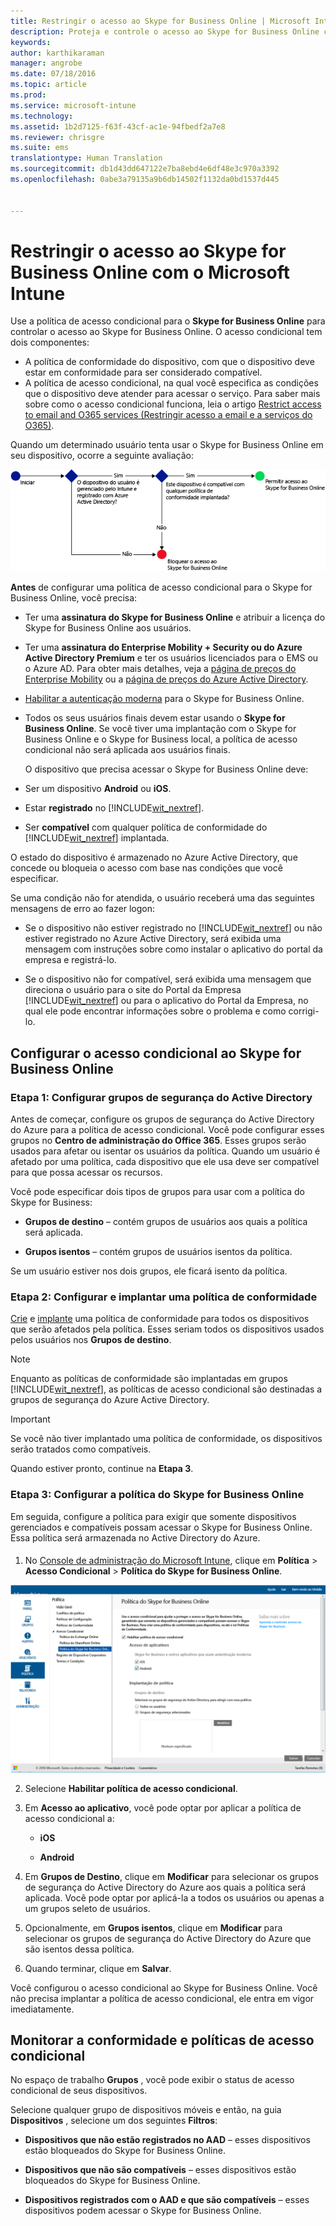 ```yaml
---
title: Restringir o acesso ao Skype for Business Online | Microsoft Intune
description: Proteja e controle o acesso ao Skype for Business Online com acesso condicional.
keywords: 
author: karthikaraman
manager: angrobe
ms.date: 07/18/2016
ms.topic: article
ms.prod: 
ms.service: microsoft-intune
ms.technology: 
ms.assetid: 1b2d7125-f63f-43cf-ac1e-94fbedf2a7e8
ms.reviewer: chrisgre
ms.suite: ems
translationtype: Human Translation
ms.sourcegitcommit: db1d43dd647122e7ba8ebd4e6df48e3c970a3392
ms.openlocfilehash: 0abe3a79135a9b6db14502f1132da0bd1537d445


---
```


# Restringir o acesso ao Skype for Business Online com o Microsoft Intune
Use a política de acesso condicional para o **Skype for Business Online** para controlar o acesso ao Skype for Business Online.
O acesso condicional tem dois componentes:
- A política de conformidade do dispositivo, com que o dispositivo deve estar em conformidade para ser considerado compatível.
- A política de acesso condicional, na qual você especifica as condições que o dispositivo deve atender para acessar o serviço.
Para saber mais sobre como o acesso condicional funciona, leia o artigo [Restrict access to email and O365 services (Restringir acesso a email e a serviços do O365)](restrict-access-to-email-and-o365-services-with-microsoft-intune.md).

Quando um determinado usuário tenta usar o Skype for Business Online em seu dispositivo, ocorre a seguinte avaliação:

![Diagrama que mostra os pontos de decisão usados para determinar se um dispositivo tem acesso permitido ou bloqueado ao Skype for Business Online](../media/ConditionalAccess_SkypeforBusiness.png)

**Antes** de configurar uma política de acesso condicional para o Skype for Business Online, você precisa:
- Ter uma **assinatura do Skype for Business Online** e atribuir a licença do Skype for Business Online aos usuários.
- Ter uma **assinatura do Enterprise Mobility + Security ou do Azure Active Directory Premium** e ter os usuários licenciados para o EMS ou o Azure AD. Para obter mais detalhes, veja a [página de preços do Enterprise Mobility](https://www.microsoft.com/en-us/cloud-platform/enterprise-mobility-pricing) ou a [página de preços do Azure Active Directory](https://azure.microsoft.com/en-us/pricing/details/active-directory/). 

-   [Habilitar a autenticação moderna](https://docs.microsoft.com/en-us/intune/deploy-use/restrict-access-to-skype-for-business-online-with-microsoft-intune) para o Skype for Business Online.
-  Todos os seus usuários finais devem estar usando o **Skype for Business Online**. Se você tiver uma implantação com o Skype for Business Online e o Skype for Business local, a política de acesso condicional não será aplicada aos usuários finais.

    O dispositivo que precisa acessar o Skype for Business Online deve:

-   Ser um dispositivo **Android** ou **iOS**.

-   Estar **registrado** no [!INCLUDE[wit_nextref](../includes/wit_nextref_md.md)].

-   Ser **compatível** com qualquer política de conformidade do [!INCLUDE[wit_nextref](../includes/wit_nextref_md.md)] implantada.


O estado do dispositivo é armazenado no Azure Active Directory, que concede ou bloqueia o acesso com base nas condições que você especificar.

Se uma condição não for atendida, o usuário receberá uma das seguintes mensagens de erro ao fazer logon:

-   Se o dispositivo não estiver registrado no [!INCLUDE[wit_nextref](../includes/wit_nextref_md.md)] ou não estiver registrado no Azure Active Directory, será exibida uma mensagem com instruções sobre como instalar o aplicativo do portal da empresa e registrá-lo.

-   Se o dispositivo não for compatível, será exibida uma mensagem que direciona o usuário para o site do Portal da Empresa [!INCLUDE[wit_nextref](../includes/wit_nextref_md.md)] ou para o aplicativo do Portal da Empresa, no qual ele pode encontrar informações sobre o problema e como corrigi-lo.

## Configurar o acesso condicional ao Skype for Business Online

### Etapa 1: Configurar grupos de segurança do Active Directory
Antes de começar, configure os grupos de segurança do Active Directory do Azure para a política de acesso condicional. Você pode configurar esses grupos no **Centro de administração do Office 365**. Esses grupos serão usados para afetar ou isentar os usuários da política. Quando um usuário é afetado por uma política, cada dispositivo que ele usa deve ser compatível para que possa acessar os recursos.

Você pode especificar dois tipos de grupos para usar com a política do Skype for Business:

-   **Grupos de destino** – contém grupos de usuários aos quais a política será aplicada.

-   **Grupos isentos** – contém grupos de usuários isentos da política.

Se um usuário estiver nos dois grupos, ele ficará isento da política.

### Etapa 2: Configurar e implantar uma política de conformidade
[Crie](create-a-device-compliance-policy-in-microsoft-intune.md) e [implante](deploy-and-monitor-a-device-compliance-policy-in-microsoft-intune.md) uma política de conformidade para todos os dispositivos que serão afetados pela política. Esses seriam todos os dispositivos usados pelos usuários nos **Grupos de destino**.

> [!NOTE]
> Enquanto as políticas de conformidade são implantadas em grupos [!INCLUDE[wit_nextref](../includes/wit_nextref_md.md)], as políticas de acesso condicional são destinadas a grupos de segurança do Azure Active Directory.


> [!IMPORTANT]
> Se você não tiver implantado uma política de conformidade, os dispositivos serão tratados como compatíveis.

Quando estiver pronto, continue na **Etapa 3**.

### Etapa 3: Configurar a política do Skype for Business Online
Em seguida, configure a política para exigir que somente dispositivos gerenciados e compatíveis possam acessar o Skype for Business Online. Essa política será armazenada no Active Directory do Azure.

####
1.  No [Console de administração do Microsoft Intune](https://manage.microsoft.com), clique em **Política** > **Acesso Condicional** > **Política do Skype for Business Online**.

![Captura de tela da página de política de acesso condicional do Skype for Business Online](./media/conditional_access_SFBPolicy.png)

2.  Selecione **Habilitar política de acesso condicional**.

3.  Em **Acesso ao aplicativo**, você pode optar por aplicar a política de acesso condicional a:

    -   **iOS**

    -   **Android**

4.  Em **Grupos de Destino**, clique em **Modificar** para selecionar os grupos de segurança do Active Directory do Azure aos quais a política será aplicada. Você pode optar por aplicá-la a todos os usuários ou apenas a um grupos seleto de usuários.

5.  Opcionalmente, em **Grupos isentos**, clique em **Modificar** para selecionar os grupos de segurança do Active Directory do Azure que são isentos dessa política.

6.  Quando terminar, clique em **Salvar**.

Você configurou o acesso condicional ao Skype for Business Online. Você não precisa implantar a política de acesso condicional, ele entra em vigor imediatamente.


## Monitorar a conformidade e políticas de acesso condicional
No espaço de trabalho **Grupos** , você pode exibir o status de acesso condicional de seus dispositivos.

Selecione qualquer grupo de dispositivos móveis e então, na guia **Dispositivos** , selecione um dos seguintes **Filtros**:

* **Dispositivos que não estão registrados no AAD** – esses dispositivos estão bloqueados do Skype for Business Online.

* **Dispositivos que não são compatíveis** – esses dispositivos estão bloqueados do Skype for Business Online.

* **Dispositivos registrados com o AAD e que são compatíveis** – esses dispositivos podem acessar o Skype for Business Online.



<!--HONumber=Oct16_HO1-->


